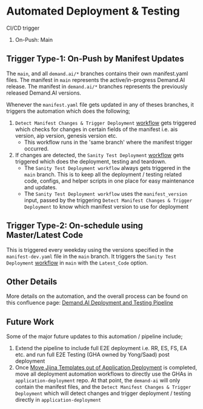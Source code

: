 # Automated Deployment & Testing

CI/CD trigger
1. On-Push: Main 

## Trigger Type-1: On-Push by Manifest Updates

The `main`, and all `demand.ai/*` branches contains their own manifest.yaml files.
The manifest in `main` represents the active/in-progress Demand.AI release.
The manifest in `demand.ai/*` branches represents the previously released Demand.AI versions.

Whenever the `manifest.yaml` file gets updated in any of theses branches, it triggers the automation which does the following;

1. `Detect Manifest Changes & Trigger Deployment` [workflow](https://github.com/Kinaxis/demand-ai/actions/workflows/detect_manifest_changes.yaml) gets triggered which checks for changes in certain fields of the manifest i.e. ais version, aip version, genesis version etc. 
    - This workflow runs in the 'same branch' where the manifest trigger occurred.
1. If changes are detected, the `Sanity Test Deployment` [workflow](https://github.com/Kinaxis/demand-ai/actions/workflows/sanity_test_deployment.yaml)</b> gets triggered which does the deployment, testing and teardown.
    - The `Sanity Test Deployment workflow` always gets triggered in the `main` branch. This is to keep all the deployment / testing related code, configs, and helper scripts in one place for easy maintenance and updates.
    - The `Sanity Test Deployment workflow` uses the `manifest_version` input, passed by the triggering `Detect Manifest Changes & Trigger Deployment` to know which manifest version to use for deployment

## Trigger Type-2: On-schedule using Master/Latest Code

This is triggered every weekday using the versions specified in the `manifest-dev.yaml` file in the `main` branch.
It triggers the `Sanity Test Deployment` [workflow](https://github.com/Kinaxis/demand-ai/actions/workflows/sanity_test_deployment.yaml) in `main` with the `Latest_Code` option.

## Other Details
More details on the automation, and the overall process can be found on this confluence page: [Demand.AI Deployment and Testing Pipeline](https://confluence.kinaxis.com/x/qIw6Dg) 

## Future Work
Some of the major future updates to this automation / pipeline include;
1. Extend the pipeline to include full E2E deployment i.e. RR, ES, FS, EA etc. and run full E2E Testing (GHA owned by Yong/Saad) post deployment
1. Once [Move Jijna Templates out of Application Deployment](https://jira.kinaxis.com/browse/PE-7979) is completed, move all deployment automation workflows to directly use the GHAs in `application-deployment` repo. At that point, the `demand-ai` will only contain the manifest files, and the `Detect Manifest Changes & Trigger Deployment` which will detect changes and trigger deployment / testing directly in `application-deployment`
